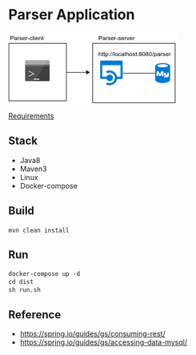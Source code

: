 # Parser Application

![parser-application](parser-application.png)

[Requirements](requirements.md)


Stack
-------
- Java8
- Maven3
- Linux
- Docker-compose


Build
-----
```
mvn clean install
```


Run
---
```
docker-compose up -d
cd dist
sh run.sh
```

Reference
---
- https://spring.io/guides/gs/consuming-rest/
- https://spring.io/guides/gs/accessing-data-mysql/